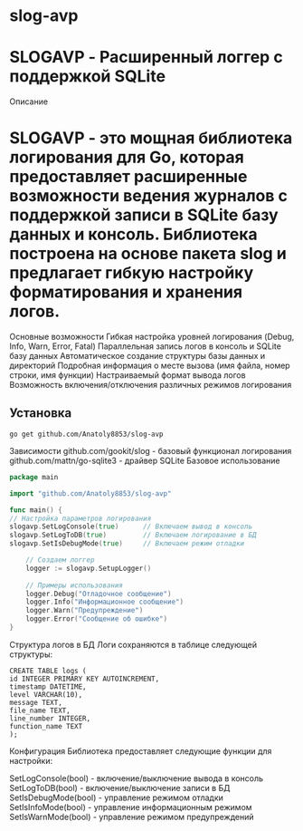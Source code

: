 # slog-avp
# SLOGAVP - Расширенный логгер с поддержкой SQLite
Описание
# SLOGAVP - это мощная библиотека логирования для Go, которая предоставляет расширенные возможности ведения журналов с поддержкой записи в SQLite базу данных и консоль. Библиотека построена на основе пакета slog и предлагает гибкую настройку форматирования и хранения логов.

Основные возможности
Гибкая настройка уровней логирования (Debug, Info, Warn, Error, Fatal)
Параллельная запись логов в консоль и SQLite базу данных
Автоматическое создание структуры базы данных и директорий
Подробная информация о месте вызова (имя файла, номер строки, имя функции)
Настраиваемый формат вывода логов
Возможность включения/отключения различных режимов логирования

## Установка

```shell
go get github.com/Anatoly8853/slog-avp
```

Зависимости
github.com/gookit/slog - базовый функционал логирования
github.com/mattn/go-sqlite3 - драйвер SQLite
Базовое использование

```go
package main

import "github.com/Anatoly8853/slog-avp"

func main() {
// Настройка параметров логирования
slogavp.SetLogConsole(true)      // Включаем вывод в консоль
slogavp.SetLogToDB(true)         // Включаем логирование в БД
slogavp.SetIsDebugMode(true)     // Включаем режим отладки

    // Создаем логгер
    logger := slogavp.SetupLogger()
    
    // Примеры использования
    logger.Debug("Отладочное сообщение")
    logger.Info("Информационное сообщение")
    logger.Warn("Предупреждение")
    logger.Error("Сообщение об ошибке")
}
```

Структура логов в БД
Логи сохраняются в таблице следующей структуры:

```SQLite
CREATE TABLE logs (
id INTEGER PRIMARY KEY AUTOINCREMENT,
timestamp DATETIME,
level VARCHAR(10),
message TEXT,
file_name TEXT,
line_number INTEGER,
function_name TEXT
);
```

Конфигурация
Библиотека предоставляет следующие функции для настройки:

SetLogConsole(bool) - включение/выключение вывода в консоль
SetLogToDB(bool) - включение/выключение записи в БД
SetIsDebugMode(bool) - управление режимом отладки
SetIsInfoMode(bool) - управление информационным режимом
SetIsWarnMode(bool) - управление режимом предупреждений